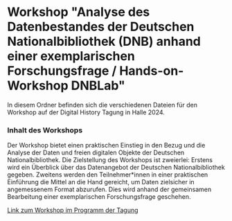 # Workshop "Analyse des Datenbestandes der Deutschen Nationalbibliothek (DNB) anhand einer exemplarischen Forschungsfrage / Hands-on-Workshop DNBLab" 

In diesem Ordner befinden sich die verschiedenen Dateien für den Workshop auf der Digital History Tagung in Halle 2024. 

### Inhalt des Workshops

Der Workshop bietet einen praktischen Einstieg in den Bezug und die Analyse der Daten und freien digitalen Objekte der Deutschen Nationalbibliothek. Die Zielstellung des Workshops ist zweierlei: Erstens wird ein Überblick über das Datenangebot der Deutschen Nationalbibliothek gegeben. Zweitens werden den Teilnehmer*innen in einer praktischen Einführung die Mittel an die Hand gereicht, um Daten zielsicher in angemessenem Format abzurufen. Dies wird anhand der gemeinsamen Bearbeitung einer exemplarischen Forschungsfrage geschehen.

[Link zum Workshop im Programm der Tagung](https://www.conftool.org/digital-humanities-citizen-science-2024/index.php?page=browseSessions&print=embed&form_session=51&presentations=show)
